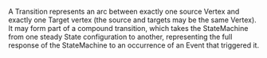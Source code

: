 A Transition represents an arc between exactly one source Vertex and exactly one Target vertex (the source and targets may be the same Vertex). It may form part of a compound transition, which takes the StateMachine from one steady State configuration to another, representing the full response of the StateMachine to an occurrence of an Event that triggered it.